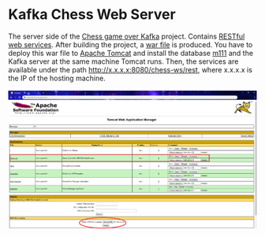# Kafka Chess Web Server
The server side of the [Chess game over Kafka](https://github.com/patschris/ChessOverKafka) project. Contains 
[RESTful web services](https://javaee.github.io/tutorial/jaxrs001.html). After building the project, a 
[war file](https://www.oreilly.com/library/view/learning-java-4th/9781449372477/ch15s03.html) is produced. You have to deploy this
war file to [Apache Tomcat](http://tomcat.apache.org/) and install the database 
[m111](https://github.com/Thanoschal/chess-ws/blob/master/m111.sql) and the Kafka server at the same machine Tomcat runs. 
Then, the services are available under the path http://x.x.x.x:8080/chess-ws/rest, where x.x.x.x is the IP of the hosting machine.
<br/> <br/> ![image](https://github.com/Thanoschal/chess-ws/blob/master/ApacheTomcatManager.PNG)
